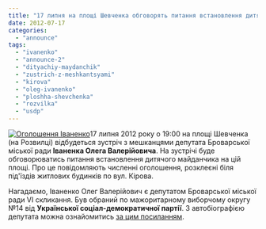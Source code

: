 ```yaml
---
title: "17 липня на площі Шевченка обговорять питання встановлення дитячого майданчика"
date: 2012-07-17
categories: 
  - "announce"
tags: 
  - "ivanenko"
  - "announce-2"
  - "dityachiy-maydanchik"
  - "zustrich-z-meshkantsyami"
  - "kirova"
  - "oleg-ivanenko"
  - "ploshha-shevchenka"
  - "rozvilka"
  - "usdp"
---
```


[![](https://mpz.brovary.org/wp-content/uploads/2012/07/Ogoloshennya-Ivanenko.jpg "Оголошення Іваненко")](https://mpz.brovary.org/wp-content/uploads/2012/07/Ogoloshennya-Ivanenko.jpg)17 липня 2012 року о 19:00 на площі Шевченка (на Розвилці) відбудеться зустріч з мешканцями депутата Броварської міської ради **Іваненка Олега Валерійовича**. На зустрічі буде обговорюватись питання встановлення дитячого майданчика на цій площі. Про це повідомляють численні оголошення, розклеєні біля під'їздів житлових будинків по вул. Кірова.

Нагадаємо, Іваненко Олег Валерійович є депутатом Броварської міської ради VI скликання. Був обраний по мажоритарному виборчому округу №14 від **Української соціал-демократичної партії**. З автобіографією депутата можна ознайомитись [за цим посиланням](http://rizanenko.org/downloads/doc/autobiografy/18.pdf).
